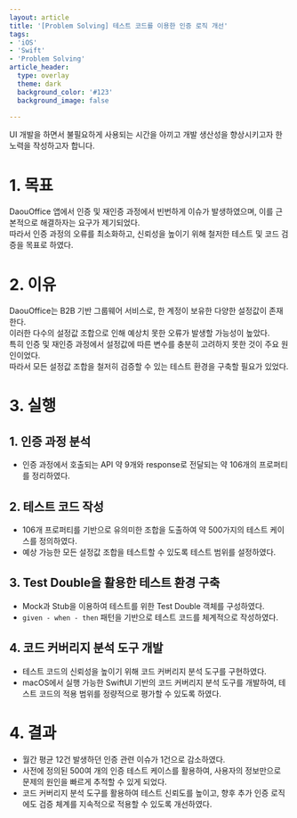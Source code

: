 ```yaml
---
layout: article
title: '[Problem Solving] 테스트 코드를 이용한 인증 로직 개선'
tags:
- 'iOS'
- 'Swift'
- 'Problem Solving'
article_header:
  type: overlay
  theme: dark
  background_color: '#123'
  background_image: false

---
```


UI 개발을 하면서 불필요하게 사용되는 시간을 아끼고 개발 생산성을 향상시키고자 한 노력을 작성하고자 합니다. 

<!--more-->

# 1. 목표
DaouOffice 앱에서 인증 및 재인증 과정에서 빈번하게 이슈가 발생하였으며, 이를 근본적으로 해결하자는 요구가 제기되었다.  
따라서 인증 과정의 오류를 최소화하고, 신뢰성을 높이기 위해 철저한 테스트 및 코드 검증을 목표로 하였다.

# 2. 이유
DaouOffice는 B2B 기반 그룹웨어 서비스로, 한 계정이 보유한 다양한 설정값이 존재한다.  
이러한 다수의 설정값 조합으로 인해 예상치 못한 오류가 발생할 가능성이 높았다.  
특히 인증 및 재인증 과정에서 설정값에 따른 변수를 충분히 고려하지 못한 것이 주요 원인이었다.  
따라서 모든 설정값 조합을 철저히 검증할 수 있는 테스트 환경을 구축할 필요가 있었다.

# 3. 실행

## 1. 인증 과정 분석
- 인증 과정에서 호출되는 API 약 9개와 response로 전달되는 약 106개의 프로퍼티를 정리하였다.

## 2. 테스트 코드 작성
- 106개 프로퍼티를 기반으로 유의미한 조합을 도출하여 약 500가지의 테스트 케이스를 정의하였다.
- 예상 가능한 모든 설정값 조합을 테스트할 수 있도록 테스트 범위를 설정하였다.

## 3. Test Double을 활용한 테스트 환경 구축
- Mock과 Stub을 이용하여 테스트를 위한 Test Double 객체를 구성하였다.
- `given - when - then` 패턴을 기반으로 테스트 코드를 체계적으로 작성하였다.

## 4. 코드 커버리지 분석 도구 개발
- 테스트 코드의 신뢰성을 높이기 위해 코드 커버리지 분석 도구를 구현하였다.
- macOS에서 실행 가능한 SwiftUI 기반의 코드 커버리지 분석 도구를 개발하여, 테스트 코드의 적용 범위를 정량적으로 평가할 수 있도록 하였다.

# 4. 결과
- 월간 평균 12건 발생하던 인증 관련 이슈가 1건으로 감소하였다.
- 사전에 정의된 500여 개의 인증 테스트 케이스를 활용하여, 사용자의 정보만으로 문제의 원인을 빠르게 추적할 수 있게 되었다.
- 코드 커버리지 분석 도구를 활용하여 테스트 신뢰도를 높이고, 향후 추가 인증 로직에도 검증 체계를 지속적으로 적용할 수 있도록 개선하였다.